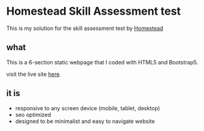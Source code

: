 # Homestead Skill Assessment test 
This is my solution for the skill assessment test by [Homestead](https://homesteadstudio.co/)

## what
This is a 6-section static webpage that I coded with HTML5 and Bootstrap5.

visit the live site [here](https://ladymariele.github.io/homestead/).

## it is
- responsive to any screen device (mobile, tablet, desktop)
- seo optimized
- designed to be minimalist and easy to navigate website
